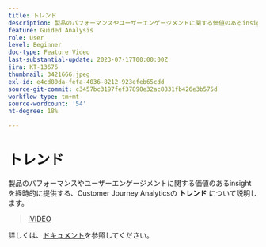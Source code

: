 ```yaml
---
title: トレンド
description: 製品のパフォーマンスやユーザーエンゲージメントに関する価値のあるinsightを経時的に提供する、Customer Journey Analyticsのトレンドについて説明します。
feature: Guided Analysis
role: User
level: Beginner
doc-type: Feature Video
last-substantial-update: 2023-07-17T00:00:00Z
jira: KT-13676
thumbnail: 3421666.jpeg
exl-id: e4cd80da-fefa-4036-8212-923efeb65cdd
source-git-commit: c3457bc3197fef37890e32ac8831fb426e3b575d
workflow-type: tm+mt
source-wordcount: '54'
ht-degree: 18%

---
```


# トレンド

製品のパフォーマンスやユーザーエンゲージメントに関する価値のあるinsightを経時的に提供する、Customer Journey Analyticsの **トレンド** について説明します。

>[!VIDEO](https://video.tv.adobe.com/v/3423442/?learn=on&captions=jpn)

詳しくは、[ドキュメント](https://experienceleague.adobe.com/docs/analytics-platform/using/guided-analysis/trends/usage.html?lang=ja)を参照してください。
